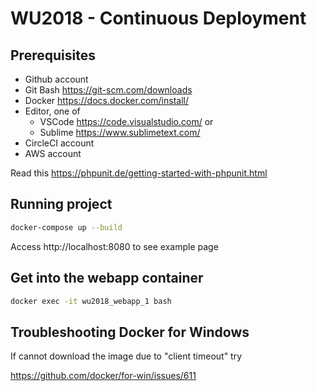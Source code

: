 # WU2018 - Continuous Deployment 

## Prerequisites
- Github account
- Git Bash https://git-scm.com/downloads
- Docker https://docs.docker.com/install/
- Editor, one of 
  - VSCode https://code.visualstudio.com/ or 
  - Sublime https://www.sublimetext.com/
- CircleCI account
- AWS account
  
Read this https://phpunit.de/getting-started-with-phpunit.html

## Running project
```bash
docker-compose up --build
```
Access http://localhost:8080 to see example page

## Get into the webapp container
```bash
docker exec -it wu2018_webapp_1 bash
```

## Troubleshooting Docker for Windows
If cannot download the image due to "client timeout" try

https://github.com/docker/for-win/issues/611
